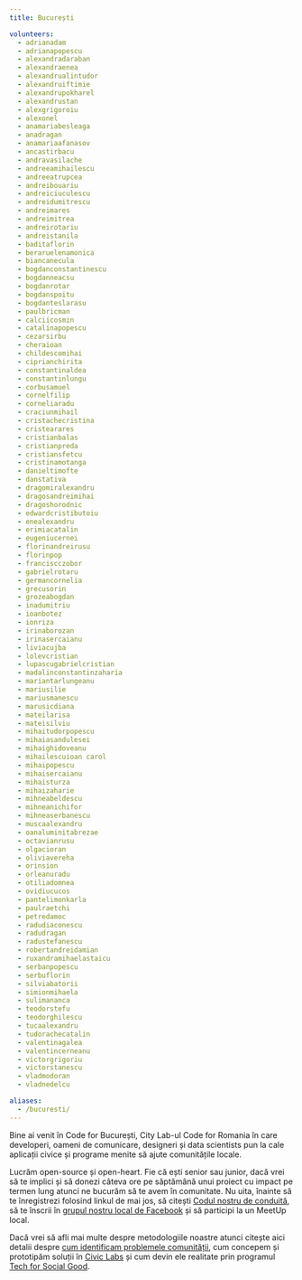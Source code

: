 ```yaml
---
title: București

volunteers:
  - adrianadam
  - adrianapopescu
  - alexandradaraban
  - alexandraenea
  - alexandrualintudor
  - alexandruiftimie
  - alexandrupokharel
  - alexandrustan
  - alexgrigoroiu
  - alexonel
  - anamariabesleaga
  - anadragan
  - anamariaafanasov
  - ancastirbacu
  - andravasilache
  - andreeamihailescu
  - andreeatrupcea
  - andreibouariu
  - andreiciuculescu
  - andreidumitrescu
  - andreimares
  - andreimitrea
  - andreirotariu
  - andreistanila
  - baditaflorin
  - beraruelenamonica
  - biancanecula
  - bogdanconstantinescu
  - bogdanneacsu
  - bogdanrotar
  - bogdanspoitu
  - bogdanteslarasu
  - paulbricman
  - calciicosmin
  - catalinapopescu
  - cezarsirbu
  - cheraioan
  - childescomihai
  - ciprianchirita
  - constantinaldea
  - constantinlungu
  - corbusamuel
  - cornelfilip
  - corneliaradu
  - craciunmihail
  - cristachecristina
  - cristearares
  - cristianbalas
  - cristianpreda
  - cristiansfetcu
  - cristinamotanga
  - danieltimofte
  - danstativa
  - dragomiralexandru
  - dragosandreimihai
  - dragoshorodnic
  - edwardcristibutoiu
  - enealexandru
  - erimiacatalin
  - eugeniucernei
  - florinandreirusu
  - florinpop
  - franciscczobor
  - gabrielrotaru
  - germancornelia
  - grecusorin
  - grozeabogdan
  - inadumitriu
  - ioanbotez
  - ionriza
  - irinaborozan
  - irinasercaianu
  - liviacujba
  - lolevcristian
  - lupascugabrielcristian
  - madalinconstantinzaharia
  - mariantarlungeanu
  - mariusilie
  - mariusmanescu
  - marusicdiana
  - mateilarisa
  - mateisilviu
  - mihaitudorpopescu
  - mihaiasandulesei
  - mihaighidoveanu
  - mihailescuioan carol
  - mihaipopescu
  - mihaisercaianu
  - mihaisturza
  - mihaizaharie
  - mihneabeldescu
  - mihneanichifor
  - mihneaserbanescu
  - muscaalexandru
  - oanaluminitabrezae
  - octavianrusu
  - olgacioran
  - oliviavereha
  - orinsion
  - orleanuradu
  - otiliadomnea
  - ovidiucucos
  - pantelimonkarla
  - paulraetchi
  - petredamoc
  - radudiaconescu
  - radudragan
  - radustefanescu
  - robertandreidamian
  - ruxandramihaelastaicu
  - serbanpopescu
  - serbuflorin
  - silviabatorii
  - simionmihaela
  - sulimananca
  - teodorstefu
  - teodorghilescu
  - tucaalexandru
  - tudorachecatalin
  - valentinagalea
  - valentincerneanu
  - victorgrigoriu
  - victorstanescu
  - vladmodoran
  - vladnedelcu

aliases:
  - /bucuresti/
---
```


Bine ai venit în Code for București, City Lab-ul Code for Romania în care developeri, oameni de comunicare, designeri și data scientists pun la cale aplicații civice și programe menite să ajute comunitățile locale.

Lucrăm open-source și open-heart. Fie că ești senior sau junior, dacă vrei să te implici și să donezi câteva ore pe săptămână unui proiect cu impact pe termen lung atunci ne bucurăm să te avem în comunitate. Nu uita, înainte să te înregistrezi folosind linkul de mai jos, să citești [Codul nostru de conduită](https://code4.ro/ro/codul-de-conduita/), să te înscrii în [grupul nostru local de Facebook](https://www.facebook.com/groups/198832947536238/) și să participi la un MeetUp local.

Dacă vrei să afli mai multe despre metodologiile noastre atunci citește aici detalii despre [cum identificam problemele comunității](https://civiclabs.ro/ro/despre), cum concepem și prototipăm soluții în [Civic Labs](https://civiclabs.ro/ro/solutions) și cum devin ele realitate prin programul [Tech for Social Good](https://tfsg.code4.ro/ro/).
